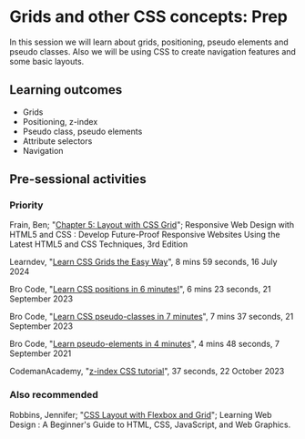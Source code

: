 # Grids and other CSS concepts: Prep

In this session we will learn about grids, positioning, pseudo elements and pseudo classes. Also we will be using CSS to create navigation features and some basic layouts.

## Learning outcomes

* Grids
* Positioning, z-index
* Pseudo class, pseudo elements
* Attribute selectors
* Navigation

## Pre-sessional activities

### Priority

Frain, Ben; "[Chapter 5: Layout with CSS Grid](https://ebookcentral.proquest.com/lib/bbk/reader.action?docID=6192013&ppg=144)"; Responsive Web Design with HTML5 and CSS : Develop Future-Proof Responsive Websites Using the Latest HTML5 and CSS Techniques, 3rd Edition

Learndev, "[Learn CSS Grids the Easy Way](https://youtu.be/eHaZlFcGl6k)", 8 mins 59 seconds, 16 July 2024

Bro Code, "[Learn CSS positions in 6 minutes!](https://www.youtube.com/watch?v=G4AWXOr4W-k)", 6 mins 23 seconds, 21 September 2023

Bro Code, "[Learn CSS pseudo-classes in 7 minutes](https://www.youtube.com/watch?v=Nrsy_2ogRfQ)", 7 mins 37 seconds, 21 September 2023

Bro Code, "[Learn pseudo-elements in 4 minutes](https://www.youtube.com/watch?v=tb1ou6W5M5s)", 4 mins 48 seconds, 7 September 2021

CodemanAcademy, "[z-index CSS tutorial](https://youtu.be/gobFv-JCTiU)", 37 seconds, 22 October 2023

### Also recommended

Robbins, Jennifer; "[CSS Layout with Flexbox and Grid](https://ebookcentral.proquest.com/lib/bbk/reader.action?docID=5412749&ppg=439)"; Learning Web Design : A Beginner's Guide to HTML, CSS, JavaScript, and Web Graphics.